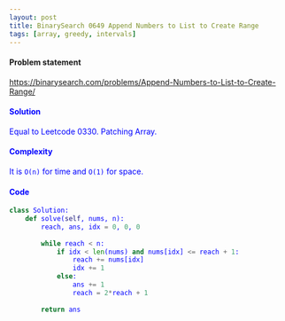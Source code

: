 ```yaml
---
layout: post
title: BinarySearch 0649 Append Numbers to List to Create Range
tags: [array, greedy, intervals]
---
```


#### Problem statement

<a href="https://binarysearch.com/problems/Append-Numbers-to-List-to-Create-Range/"> <font color = blue>https://binarysearch.com/problems/Append-Numbers-to-List-to-Create-Range/

#### Solution
Equal to Leetcode 0330. Patching Array.

#### Complexity
It is `O(n)` for time and `O(1)` for space.

#### Code
```python
class Solution:
    def solve(self, nums, n):
        reach, ans, idx = 0, 0, 0
        
        while reach < n:
            if idx < len(nums) and nums[idx] <= reach + 1:
                reach += nums[idx]
                idx += 1
            else:
                ans += 1
                reach = 2*reach + 1       
                
        return ans
```
